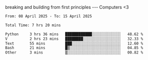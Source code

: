 breaking and building from first principles --- Computers <3

<!--START_SECTION:waka-->

```txt
From: 08 April 2025 - To: 15 April 2025

Total Time: 7 hrs 20 mins

Python     3 hrs 36 mins   ████████████░░░░░░░░░░░░░   48.62 %
V          2 hrs 23 mins   ████████░░░░░░░░░░░░░░░░░   32.33 %
Text       55 mins         ███░░░░░░░░░░░░░░░░░░░░░░   12.60 %
Bash       21 mins         █▒░░░░░░░░░░░░░░░░░░░░░░░   04.85 %
Other      3 mins          ▒░░░░░░░░░░░░░░░░░░░░░░░░   00.82 %
```

<!--END_SECTION:waka-->
